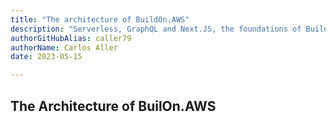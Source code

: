 ```yaml
---
title: "The architecture of BuildOn.AWS"
description: "Serverless, GraphQL and Next.JS, the foundations of BuildOn.AWS"
authorGitHubAlias: caller79
authorName: Carlos Aller
date: 2023-05-15

---
```


## The Architecture of BuilOn.AWS
